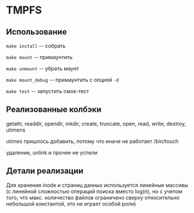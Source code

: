# TMPFS

## Использование

`make install` -- собрать

`make mount` -- примаунтить

`make unmount` -- убрать маунт

`make mount_debug` -- примаунтить с опцией `-d`

`make test` -- запустить смок-тест

## Реализованные колбэки

getattr, readdir, opendir, mkdir, create, truncate, open, read, write, destroy, utimens

utimes пришлось добавить, потому что иначе не работает /bin/touch

удаление, unlink и прочее не успели

## Детали реализации

Для хранения inode и страниц данных используется линейные массивы (с линейной сложностью операций поиска вместо log(n), но с учетом того, что макс. количество файлов ограничено сверху относительно небольшой константой, это не играет особой роли)